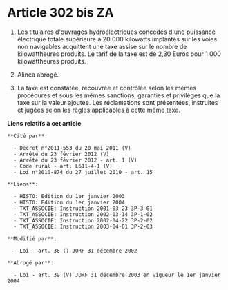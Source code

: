 # Article 302 bis ZA

1. Les titulaires d'ouvrages hydroélectriques concédés d'une puissance électrique totale supérieure à 20 000 kilowatts
implantés sur les voies non navigables acquittent une taxe assise sur le nombre de kilowattheures produits. Le tarif de la
taxe est de 2,30 Euros pour 1 000 kilowattheures produits.

2. Alinéa abrogé.

3. La taxe est constatée, recouvrée et contrôlée selon les mêmes procédures et sous les mêmes sanctions, garanties et
privilèges que la taxe sur la valeur ajoutée. Les réclamations sont présentées, instruites et jugées selon les règles
applicables à cette même taxe.

**Liens relatifs à cet article**

	**Cité par**:

	  - Décret n°2011-553 du 20 mai 2011 (V)
	  - Arrêté du 23 février 2012 (V)
	  - Arrêté du 23 février 2012 - art. 1 (V)
	  - Code rural - art. L611-4-1 (V)
	  - Loi n°2010-874 du 27 juillet 2010 - art. 15

	**Liens**:

	  - HISTO: Edition du 1er janvier 2003
	  - HISTO: Edition du 1er janvier 2004
	  - TXT_ASSOCIE: Instruction 2001-03-23 3P-3-01
	  - TXT_ASSOCIE: Instruction 2002-03-14 3P-1-02
	  - TXT_ASSOCIE: Instruction 2002-04-22 3P-2-02
	  - TXT_ASSOCIE: Instruction 2003-04-01 3P-2-03

	**Modifié par**:

	  - Loi - art. 36 () JORF 31 décembre 2002

	**Abrogé par**:

	  - Loi - art. 39 (V) JORF 31 décembre 2003 en vigueur le 1er janvier 2004
